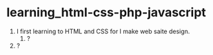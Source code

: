 # learning_html-css-php-javascript

1.  I first learning to HTML and CSS for I make web saite design.
    1.  ?
2.  ?
